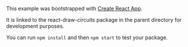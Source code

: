 This example was bootstrapped with [Create React App](https://github.com/facebook/create-react-app).

It is linked to the react-draw-circuits package in the parent directory for development purposes.

You can run `npm install` and then `npm start` to test your package.
